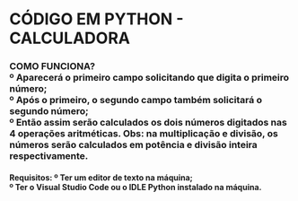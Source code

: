 # CÓDIGO EM PYTHON - CALCULADORA

<h3>COMO FUNCIONA? <br>
º Aparecerá o primeiro campo solicitando que digita o primeiro número; <br>
º Após o primeiro, o segundo campo também solicitará o segundo número; <br>
º Então assim serão calculados os dois números digitados nas 4 operações aritméticas.

<strong>
Obs: na multiplicação e divisão, os números serão calculados em potência e divisão inteira respectivamente.</strong>
</h3>

<h4>Requisitos:
º Ter um editor de texto na máquina; <br>
º Ter o Visual Studio Code ou o IDLE Python instalado na máquina.</h4>

